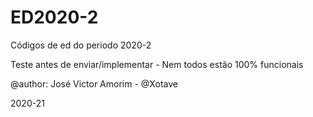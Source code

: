# ED2020-2
Códigos de ed do periodo 2020-2

Teste antes de enviar/implementar - Nem todos estão 100% funcionais

@author: José Victor Amorim - @Xotave

2020-21
